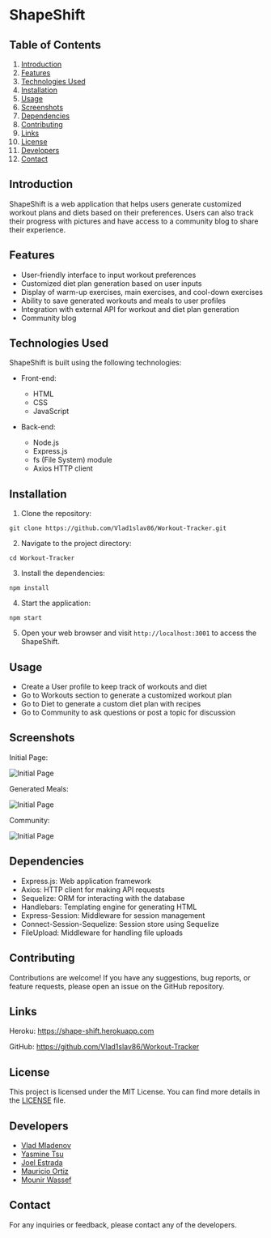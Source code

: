 # ShapeShift

Table of Contents
-----------------
1. [Introduction](#introduction)
2. [Features](#features)
3. [Technologies Used](#technologies-used)
4. [Installation](#installation)
5. [Usage](#usage)
6. [Screenshots](#screenshots)
7. [Dependencies](#dependencies)
8. [Contributing](#contributing)
9. [Links](#links)
10. [License](#license)
11. [Developers](#developers)
12. [Contact](#contact)

## Introduction

ShapeShift is a web application that helps users generate customized workout plans and diets based on their preferences. Users can also track their progress with pictures and have access to a community blog to share their experience.

## Features

- User-friendly interface to input workout preferences
- Customized diet plan generation based on user inputs
- Display of warm-up exercises, main exercises, and cool-down exercises
- Ability to save generated workouts and meals to user profiles
- Integration with external API for workout and diet plan generation
- Community blog

## Technologies Used

ShapeShift is built using the following technologies:

- Front-end:
  - HTML
  - CSS
  - JavaScript

- Back-end:
  - Node.js
  - Express.js
  - fs (File System) module
  - Axios HTTP client

## Installation

1. Clone the repository:

```
git clone https://github.com/Vlad1slav86/Workout-Tracker.git
```

2. Navigate to the project directory:

```
cd Workout-Tracker
```

3. Install the dependencies:

```
npm install
```

4. Start the application:

```
npm start
```


5. Open your web browser and visit `http://localhost:3001` to access the ShapeShift.

## Usage

- Create a User profile to keep track of workouts and diet
- Go to Workouts section to generate a customized workout plan
- Go to Diet to generate a custom diet plan with recipes
- Go to Community to ask questions or post a topic for discussion

## Screenshots


Initial Page:

![Initial Page](./public/images/Screenshot%202023-06-07%20at%208.37.45%20PM.png)

Generated Meals:

![Initial Page](./public/images/Screenshot%202023-06-07%20at%208.38.34%20PM.png)

Community:

![Initial Page](./public/images/Screenshot%202023-06-07%20at%208.39.00%20PM.png)


## Dependencies

- Express.js: Web application framework
- Axios: HTTP client for making API requests
- Sequelize: ORM for interacting with the database
- Handlebars: Templating engine for generating HTML
- Express-Session: Middleware for session management
- Connect-Session-Sequelize: Session store using Sequelize
- FileUpload: Middleware for handling file uploads

## Contributing

Contributions are welcome! If you have any suggestions, bug reports, or feature requests, please open an issue on the GitHub repository.

## Links

Heroku: https://shape-shift.herokuapp.com

GitHub: https://github.com/Vlad1slav86/Workout-Tracker

## License

This project is licensed under the MIT License. You can find more details in the [LICENSE](LICENSE) file.

## Developers

- [Vlad Mladenov](https://github.com/Vlad1slav86)
- [Yasmine Tsu](https://github.com/yasminetsu)
- [Joel Estrada](https://github.com/JoelEstrada16)
- [Mauricio Ortiz](https://github.com/Ortizzz-j)
- [Mounir Wassef](https://github.com/Vlad1slav86/Workout-Tracker)

## Contact

For any inquiries or feedback, please contact any of the developers.

